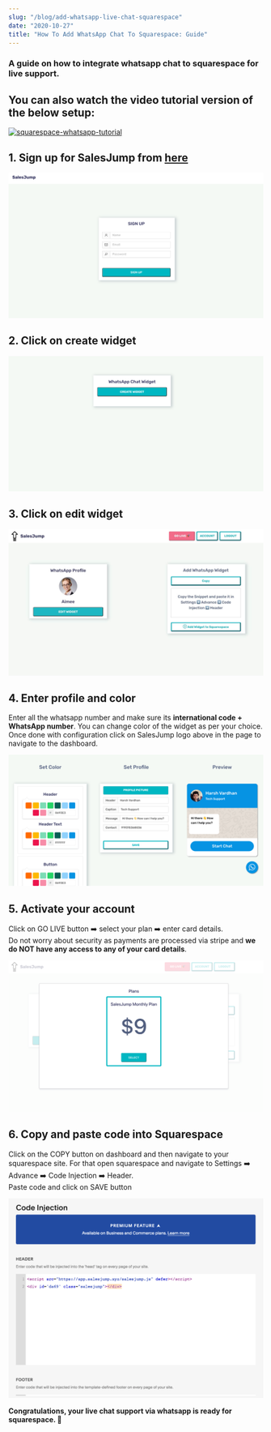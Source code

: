 ```yaml
---
slug: "/blog/add-whatsapp-live-chat-squarespace"
date: "2020-10-27"
title: "How To Add WhatsApp Chat To Squarespace: Guide"
---
```


### A guide on how to integrate whatsapp chat to squarespace for live support.

## You can also watch the video tutorial version of the below setup:
[![squarespace-whatsapp-tutorial](https://img.youtube.com/vi/QUGoWPj4l2o/0.jpg)](https://www.youtube.com/watch?v=QUGoWPj4l2o)

## 1. Sign up for SalesJump from <a href="https://app.salesjump.xyz/register" target="_blank">here</a>
![squarespace-whatsapp-signup](../images/squarespace-whatsapp-signup.png)

## 2. Click on create widget
![squarespace-whatsapp-create-widget](../images/squarespace-whatsapp-create-widget.png)

## 3. Click on edit widget
![squarespace-whatsapp-dashboard](../images/squarespace-whatsapp-dashboard.jpeg)

## 4. Enter profile and color
Enter all the whatsapp number and make sure its **international code + WhatsApp number**. You can change color of the widget as per your choice. Once done with configuration click on SalesJump logo above in the page to navigate to the dashboard.

![squarespace-whatsapp-design-widget](../images/squarespace-whatsapp-design-widget.png)

## 5. Activate your account
Click on GO LIVE button ➡️ select your plan ➡️ enter card details. <br/>Do not worry about security as payments are processed via stripe and **we do NOT have any access to any of your card details**.

![squarespace-whatsapp-plan](../images/squarespace-whatsapp-plan.png)

## 6. Copy and paste code into Squarespace
Click on the COPY button on dashboard and then navigate to your squarespace site.
For that open squarespace and navigate to Settings ➡️ Advance ➡️ Code Injection ➡️ Header. <br/>Paste code and click on SAVE button

![squarespace-whatsapp-code](../images/squarespace-whatsapp-code.png)


**Congratulations, your live chat support via whatsapp is ready for squarespace. 🚀**